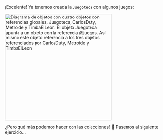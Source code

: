 ¡Excelente! Ya tenemos creada la `Juegoteca` con algunos juegos:

<img src="/static/objetos_5_1616781719995.2.svg" alt="Diagrama de objetos con cuatro objetos con referencias globales, Juegoteca, CarlosDuty, Metroide y TimbaElLeon. El objeto Juegoteca apunta a un objeto con la referencia @juegos. Así mismo este objeto referencia a los tres objetos referenciados por CarlosDuty, Metroide y TimbaElLeon" width="350" height="auto">

¿Pero qué más podemos hacer con las colecciones? :thinking: Pasemos al siguiente ejercicio...